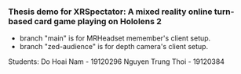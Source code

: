﻿### Thesis demo for XRSpectator: A mixed reality online turn-based card game playing on Hololens 2 
- branch "main" is for MRHeadset memember's client setup.
- branch "zed-audience" is for depth camera's client setup.

Students: Do Hoai Nam - 19120296
          Nguyen Trung Thoi - 19120384
